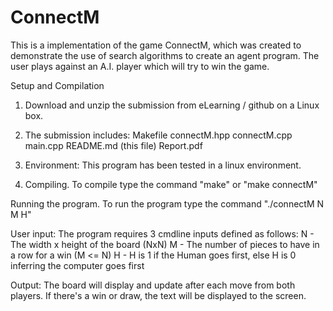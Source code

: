 # ConnectM
This is a implementation of the game ConnectM, which was created to demonstrate the use of search algorithms to create an agent program. The user plays against an A.I. player which will try to win the game.
 
Setup and Compilation 
1. Download and unzip the submission from eLearning / github on a Linux box. 
2. The submission includes: 
Makefile
connectM.hpp
connectM.cpp
main.cpp
README.md (this file)
Report.pdf
 
3. Environment: This program has been tested in a linux environment.
 
4. Compiling. To compile type the command "make" or "make connectM"
 
Running the program. To run the program type the command "./connectM N M H"

User input: The program requires 3 cmdline inputs defined as follows:
N - The width x height of the board (NxN)
M - The number of pieces to have in a row for a win (M <= N)
H - H is 1 if the Human goes first, else H is 0 inferring the computer goes first

Output: The board will display and update after each move from both players. If there's a win or draw,
the text will be displayed to the screen.
